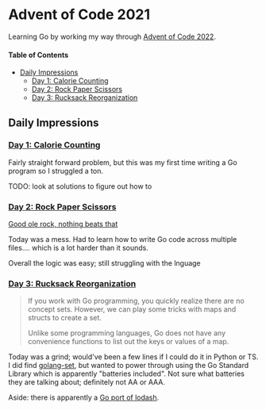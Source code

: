 # Advent of Code 2021

Learning Go by working my way through [Advent of Code 2022](https://adventofcode.com/2022).

#### Table of Contents

- [Daily Impressions](#daily-impressions)
  - [Day 1: Calorie Counting](#day-1-calorie-counting)
  - [Day 2: Rock Paper Scissors](#day-2-rock-paper-scissors)
  - [Day 3: Rucksack Reorganization](#day-3-rucksack-reorganization)

## Daily Impressions

### [Day 1: Calorie Counting](https://adventofcode.com/2022/day/1)

Fairly straight forward problem, but this was my first time writing a Go program so I struggled a ton.

TODO: look at solutions to figure out how to

### [Day 2: Rock Paper Scissors](https://adventofcode.com/2022/day/2)

[Good ole rock, nothing beats that](https://www.youtube.com/watch?v=b0SoKWLkmLU)

Today was a mess. Had to learn how to write Go code across multiple files.... which is a lot harder than it sounds.

Overall the logic was easy; still struggling with the lnguage

### [Day 3: Rucksack Reorganization](https://adventofcode.com/2022/day/3)

> If you work with Go programming, you quickly realize there are no concept sets. However, we can play some tricks with maps and structs to create a set.
>
> Unlike some programming languages, Go does not have any convenience functions to list out the keys or values of a map.

Today was a grind; would've been a few lines if I could do it in Python or TS. I did find [golang-set](https://github.com/deckarep/golang-set), but wanted to power through using the Go Standard Library which is apparently "batteries included". Not sure what batteries they are talking about; definitely not AA or AAA.

Aside: there is apparently a [Go port of lodash](https://github.com/samber/lo).

